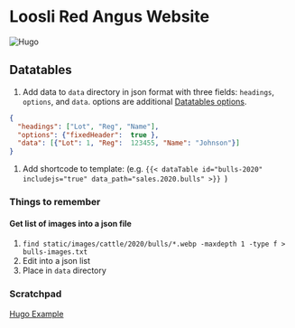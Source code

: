 # Loosli Red Angus Website
![Hugo](https://github.com/jloosli/red-angus-site/workflows/Hugo/badge.svg)

## Datatables

1. Add data to `data` directory in json format with three fields: `headings`,
`options`, and `data`. options are additional [Datatables options](https://datatables.net/reference/option/).
```json
{
  "headings": ["Lot", "Reg", "Name"],
  "options": {"fixedHeader":  true },
  "data": [{"Lot": 1, "Reg":  123455, "Name": "Johnson"}]
}
```
1. Add shortcode to template: (e.g. `{{< dataTable id="bulls-2020" includejs="true" data_path="sales.2020.bulls" >}}
`)

### Things to remember

#### Get list of images into a json file

1. `find static/images/cattle/2020/bulls/*.webp -maxdepth 1 -type f > bulls-images.txt`
1. Edit into a json list
1. Place in `data` directory

### Scratchpad
[Hugo Example](https://gitlab.com/lego2018/hugo-template-musterprojekt/-/tree/develop/)

